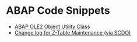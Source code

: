 # ABAP Code Snippets
* [ABAP OLE2 Object Utility Class](http://zonbas.com/abap-ole2-object-utility-class/)
* [Change log for Z-Table Maintenance (via SCDO)](http://zonbas.com/change-log-for-z-table-maintenance-via-scdo/)
